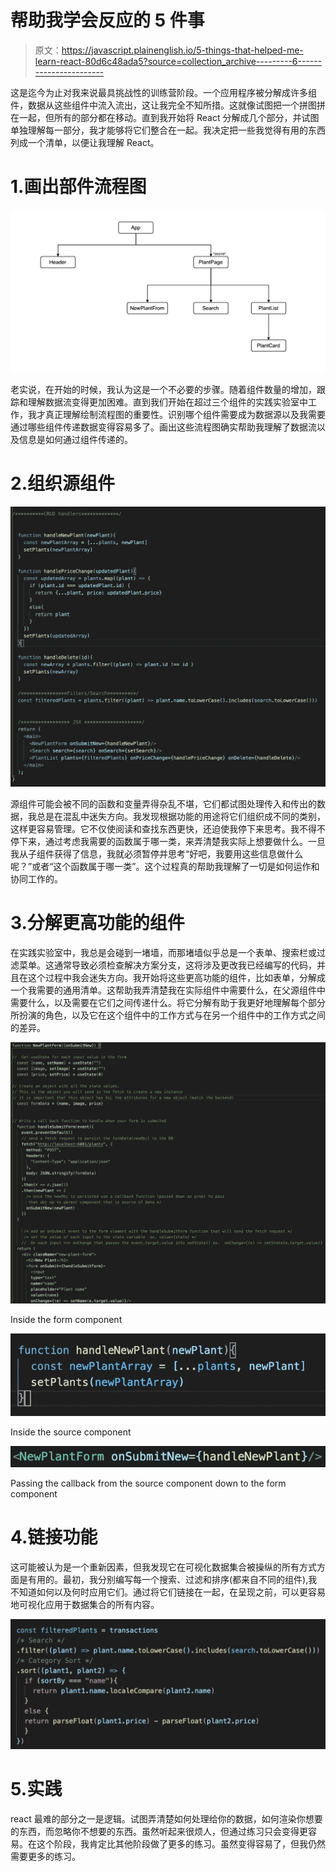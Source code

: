 # 帮助我学会反应的 5 件事

> 原文：<https://javascript.plainenglish.io/5-things-that-helped-me-learn-react-80d6c48ada5?source=collection_archive---------6----------------------->

这是迄今为止对我来说最具挑战性的训练营阶段。一个应用程序被分解成许多组件，数据从这些组件中流入流出，这让我完全不知所措。这就像试图把一个拼图拼在一起，但所有的部分都在移动。直到我开始将 React 分解成几个部分，并试图单独理解每一部分，我才能够将它们整合在一起。我决定把一些我觉得有用的东西列成一个清单，以便让我理解 React。

# 1.画出部件流程图

![](img/b5a31beddc2df12fb2d1ab52048fe6c2.png)

老实说，在开始的时候，我认为这是一个不必要的步骤。随着组件数量的增加，跟踪和理解数据流变得更加困难。直到我们开始在超过三个组件的实践实验室中工作，我才真正理解绘制流程图的重要性。识别哪个组件需要成为数据源以及我需要通过哪些组件传递数据变得容易多了。画出这些流程图确实帮助我理解了数据流以及信息是如何通过组件传递的。

# 2.组织源组件

![](img/5f013f999fe7391d556e7939c82c7328.png)

源组件可能会被不同的函数和变量弄得杂乱不堪，它们都试图处理传入和传出的数据，我总是在混乱中迷失方向。我发现根据功能的用途将它们组织成不同的类别，这样更容易管理。它不仅使阅读和查找东西更快，还迫使我停下来思考。我不得不停下来，通过考虑我需要的函数属于哪一类，来弄清楚我实际上想要做什么。一旦我从子组件获得了信息，我就必须暂停并思考“好吧，我要用这些信息做什么呢？”或者“这个函数属于哪一类”。这个过程真的帮助我理解了一切是如何运作和协同工作的。

# 3.分解更高功能的组件

在实践实验室中，我总是会碰到一堵墙，而那堵墙似乎总是一个表单、搜索栏或过滤菜单。这通常导致必须检查解决方案分支，这将涉及更改我已经编写的代码，并且在这个过程中我会迷失方向。我开始将这些更高功能的组件，比如表单，分解成一个我需要的通用清单。这帮助我弄清楚我在实际组件中需要什么，在父源组件中需要什么，以及需要在它们之间传递什么。将它分解有助于我更好地理解每个部分所扮演的角色，以及它在这个组件中的工作方式与在另一个组件中的工作方式之间的差异。

![](img/9dccac72e9bbf5dee97fc9838697efa8.png)

Inside the form component

![](img/b495e6d7a7e96a721e0b5892ba8faa84.png)

Inside the source component

![](img/92007d6683b897c7fccc21d645b4e152.png)

Passing the callback from the source component down to the form component

# 4.链接功能

这可能被认为是一个重新因素，但我发现它在可视化数据集合被操纵的所有方式方面是有用的。最初，我分别编写每一个搜索、过滤和排序(都来自不同的组件),我不知道如何以及何时应用它们。通过将它们链接在一起，在呈现之前，可以更容易地可视化应用于数据集合的所有内容。

![](img/ae54e8edfb925daeb814c86083b2f952.png)

# 5.实践

react 最难的部分之一是逻辑。试图弄清楚如何处理给你的数据，如何渲染你想要的东西，而忽略你不想要的东西。虽然听起来很烦人，但通过练习只会变得更容易。在这个阶段，我肯定比其他阶段做了更多的练习。虽然变得容易了，但我仍然需要更多的练习。